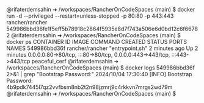 @rifaterdemsahin ➜ /workspaces/RancherOnCodeSpaces (main) $ docker run -d --privileged --restart=unless-stopped -p 80:80 -p 443:443 rancher/rancher
549986bbd36fe1f5eff5b78918c2864f5935e8d7f743a506e6d0bd12c6f66782
@rifaterdemsahin ➜ /workspaces/RancherOnCodeSpaces (main) $ docker ps
CONTAINER ID   IMAGE             COMMAND           CREATED         STATUS         PORTS                                                                      NAMES
549986bbd36f   rancher/rancher   "entrypoint.sh"   2 minutes ago   Up 2 minutes   0.0.0.0:80->80/tcp, :::80->80/tcp, 0.0.0.0:443->443/tcp, :::443->443/tcp   peaceful_cerf
@rifaterdemsahin ➜ /workspaces/RancherOnCodeSpaces (main) $ docker logs  549986bbd36f  2>&1 | grep "Bootstrap Password:"
2024/10/04 17:30:40 [INFO] Bootstrap Password: 4b9pdk7445l7qz2vvfbsm8nb2t2n98jzmrj9c4rkkvn7mrgs2wd79m
@rifaterdemsahin ➜ /workspaces/RancherOnCodeSpaces (main) $ 